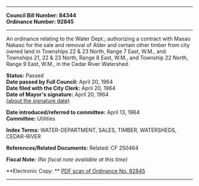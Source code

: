 * * * * *  
  
**Council Bill Number: [](#h0)[](#h2)84344**   
**Ordinance Number: 92845**  
  
* * * * *  
  
An ordinance relating to the Water Dept.; authorizing a contract with Masao Nakaso for the sale and removal of Alder and certain other timber from city owned land in Townships 22 & 23 North, Range 7 East, W.M., and Townships 21, 22 & 23 North, Range 8 East, W.M., and Township 22 North, Range 9 East, W.M., in the Cedar River Watershed.  
  
**Status:** Passed   
**Date passed by Full Council:** April 20, 1964   
**Date filed with the City Clerk:** April 20, 1964   
**Date of Mayor's signature:** April 20, 1964   
[(about the signature date)](/~public/approvaldate.htm)   
  
  
**Date introduced/referred to committee:** April 13, 1964   
**Committee:** Utilities   
  
**Index Terms:** WATER-DEPARTMENT, SALES, TIMBER, WATERSHEDS, CEDAR-RIVER  
  
**References/Related Documents:** Related: CF 250464  
  
**Fiscal Note:** *(No fiscal note available at this time)*  
  
**Electronic Copy: ** [PDF scan of Ordinance No. 92845](/~archives/Ordinances/Ord_92845.pdf)  
  
* * * * *  
